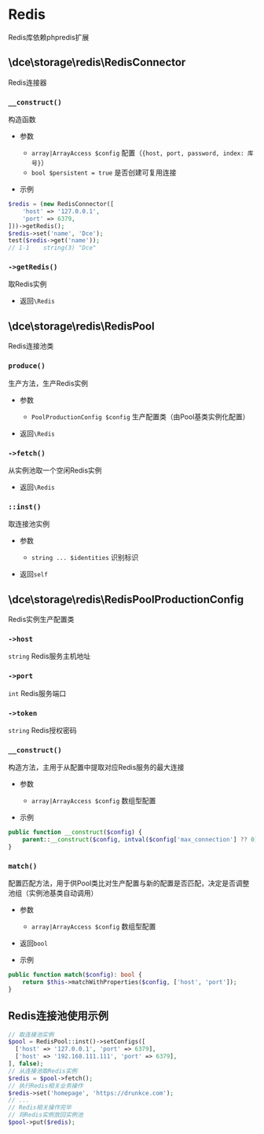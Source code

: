 # Redis

Redis库依赖phpredis扩展


## \dce\storage\redis\RedisConnector

Redis连接器


### `__construct()`
构造函数

- 参数
  - `array|ArrayAccess $config` 配置（`{host, port, password, index: 库号}`）
  - `bool $persistent = true` 是否创建可复用连接

- 示例
```php
$redis = (new RedisConnector([
    'host' => '127.0.0.1',
    'port' => 6379,
]))->getRedis();
$redis->set('name', 'Dce');
test($redis->get('name'));
// 1-1    string(3) "Dce"
```


### `->getRedis()`
取Redis实例

- 返回`\Redis`



## \dce\storage\redis\RedisPool

Redis连接池类


### `produce()`
生产方法，生产Redis实例

- 参数
  - `PoolProductionConfig $config` 生产配置类（由Pool基类实例化配置）

- 返回`\Redis`


### `->fetch()`
从实例池取一个空闲Redis实例

- 返回`\Redis`


### `::inst()`
取连接池实例

- 参数
  - `string ... $identities` 识别标识

- 返回`self`


## \dce\storage\redis\RedisPoolProductionConfig

Redis实例生产配置类


### `->host`
`string` Redis服务主机地址

### `->port`
`int` Redis服务端口

### `->token`
`string` Redis授权密码


### `__construct()`
构造方法，主用于从配置中提取对应Redis服务的最大连接

- 参数
  - `array|ArrayAccess $config` 数组型配置

- 示例
```php
public function __construct($config) {
    parent::__construct($config, intval($config['max_connection'] ?? 0) ?: self::CAPACITY_DEFAULT);
}
```


### `match()`
配置匹配方法，用于供Pool类比对生产配置与新的配置是否匹配，决定是否调整池组（实例池基类自动调用）

- 参数
  - `array|ArrayAccess $config` 数组型配置

- 返回`bool`

- 示例
```php
public function match($config): bool {
    return $this->matchWithProperties($config, ['host', 'port']);
}
```


## Redis连接池使用示例

```php
// 取连接池实例
$pool = RedisPool::inst()->setConfigs([
  ['host' => '127.0.0.1', 'port' => 6379],
  ['host' => '192.168.111.111', 'port' => 6379],
], false);
// 从连接池取Redis实例
$redis = $pool->fetch();
// 执行Redis相关业务操作
$redis->set('homepage', 'https://drunkce.com');
// ...
// Redis相关操作完毕
// 将Redis实例放回实例池
$pool->put($redis);
```